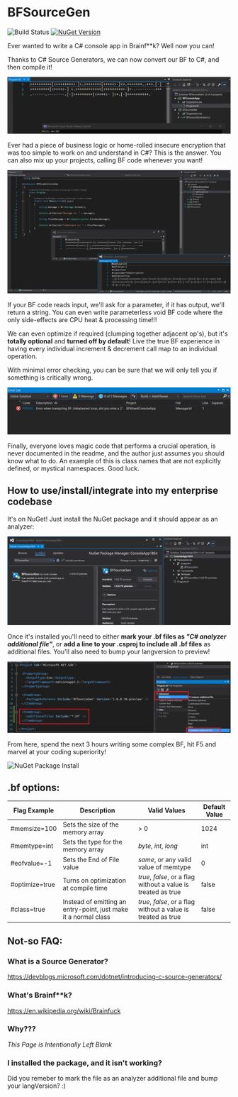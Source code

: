 # BFSourceGen
![Build Status](https://github.com/ScottHolden/BFSourceGen/workflows/publish%20to%20nuget/badge.svg)
[![NuGet Version](https://img.shields.io/nuget/v/BFSourceGen.svg?style=flat)](https://www.nuget.org/packages/BFSourceGen/) 

Ever wanted to write a C# console app in Brainf**k? Well now you can!

Thanks to C# Source Generators, we can now convert our BF to C#, and then compile it!

![Hello World Example](helloworld.png)

Ever had a piece of business logic or home-rolled insecure encryption that was too simple to work on and understand in C#? This is the answer. You can also mix up your projects, calling BF code whenever you want!

![Mixed Code Example](mixed.png)

If your BF code reads input, we'll ask for a parameter, if it has output, we'll return a string. You can even write parameterless void BF code where the only side-effects are CPU heat & processing time!!!

We can even optimize if required (clumping together adjacent op's), but it's **totally optional** and **turned off by default**! Live the true BF experience in having every individual increment & decrement call map to an individual operation.

With minimal error checking, you can be sure that we will only tell you if something is critically wrong.

![Error Example](error.png)

Finally, everyone loves magic code that performs a crucial operation, is never documented in the readme, and the author just assumes you should know what to do. An example of this is class names that are not explicitly defined, or mystical namespaces. Good luck.

## How to use/install/integrate into my enterprise codebase

It's on NuGet! Just install the NuGet package and it should appear as an analyzer:

![NuGet Package Install](package.png)

Once it's installed you'll need to either **mark your .bf files as _"C# analyzer additional file"_**, or **add a line to your .csproj to include all .bf files** as additional files. You'll also need to bump your langversion to preview!

![NuGet Package Install](addfiles.png)

From here, spend the next 3 hours writing some complex BF, hit F5 and marvel at your coding superiority!

![NuGet Package Install](run.png)

##  .bf options:

| Flag Example | Description                        | Valid Values                          | Default Value |
|--------------|------------------------------------|---------------------------------------|---------------|
| #memsize=100 | Sets the size of the memory array  | > 0                                   | 1024          |
| #memtype=int | Sets the type for the memory array | _byte_, _int_, _long_                 | int           |
| #eofvalue=-1 | Sets the End of File value         | _same_, or any valid value of memtype | 0             |
| #optimize=true | Turns on optimization at compile time |  _true_, _false_, or a flag without a value is treated as true | false |
| #class=true | Instead of emitting an entry-point, just make it a normal class |  _true_, _false_, or a flag without a value is treated as true | false |

## Not-so FAQ:

### What is a Source Generator?

https://devblogs.microsoft.com/dotnet/introducing-c-source-generators/

### What's Brainf**k?

https://en.wikipedia.org/wiki/Brainfuck

### Why???

_This Page is Intentionally Left Blank_

### I installed the package, and it isn't working?

Did you remeber to mark the file as an analyzer additional file and bump your langVersion? :)